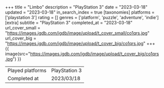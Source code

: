 +++
title = "Limbo"
description = "PlayStation 3"
date = "2023-03-18"
updated = "2023-03-18"
in_search_index = true
[taxonomies]
platforms = ['playstation 3']
rating = []
genres = ['platform', 'puzzle', 'adventure', 'indie']
[extra]
subtitle = "PlayStation 3"
completed_at = "2023-03-18"
url_cover_small = "https://images.igdb.com/igdb/image/upload/t_cover_small/co1qrs.jpg"
url_cover_big = "https://images.igdb.com/igdb/image/upload/t_cover_big/co1qrs.jpg"
+++
{{ image(src="https://images.igdb.com/igdb/image/upload/t_cover_big/co1qrs.jpg") }}

|              |            |
| ------------ | ---------- |
| Played platforms    | PlayStation 3 |
| Completed at | 2023/03/18 |

